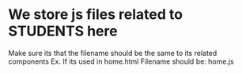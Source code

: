 # We store js files related to STUDENTS here

Make sure its that the filename should be the same to its related components
Ex. 
    If its used in home.html
    Filename should be:
        home.js